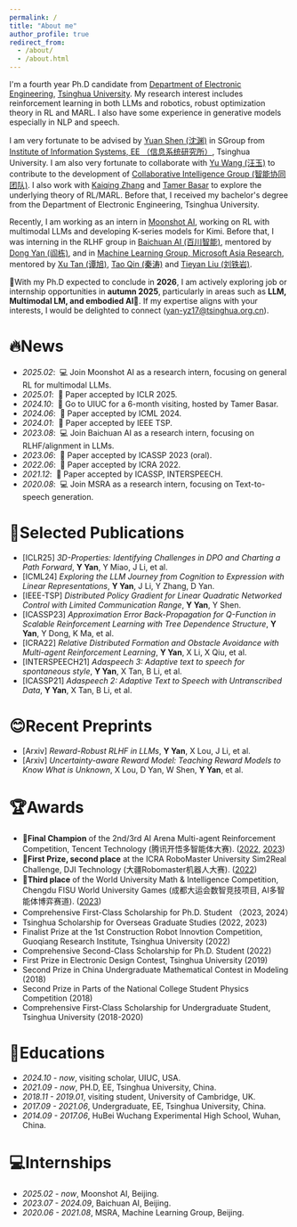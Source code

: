 ```yaml
---
permalink: /
title: "About me"
author_profile: true
redirect_from: 
  - /about/
  - /about.html
---
```


I'm a fourth year Ph.D candidate from [Department of Electronic Engineering](https://www.ee.tsinghua.edu.cn/), [Tsinghua University](https://www.tsinghua.edu.cn/). My research interest includes reinforcement learning in both LLMs and robotics, robust optimization theory in RL and MARL. I also have some experience in generative models especially in NLP and speech.

I am very fortunate to be advised by [Yuan Shen (沈渊)](http://oa.ee.tsinghua.edu.cn/~shenyuan) in SGroup from [Institute of Information Systems, EE （信息系统研究所）](https://www.ee.tsinghua.edu.cn/en/Research/Research_Institutes/Institute_of_Information_System.htm), Tsinghua University. I am also very fortunate to collaborate with [Yu Wang (汪玉)](https://nicsefc.ee.tsinghua.edu.cn/people/YuWang) to contribute to the development of [Collaborative Intelligence Group (智能协同团队)](http://web.ee.tsinghua.edu.cn/wangyu/zh_CN/yjfx/2129/content/1305.htm). I also work with [Kaiqing Zhang](https://scholar.google.com/citations?user=Hi7ZdhQAAAAJ&hl=zh-CN&oi=ao) and [Tamer Basar](https://tamerbasar.csl.illinois.edu/) to explore the underlying theory of RL/MARL. Before that, I received my bachelor's degree from the Department of Electronic Engineering, Tsinghua University.

Recently, I am working as an intern in [Moonshot AI](https://www.moonshot.ai/), working on RL with multimodal LLMs and developing K-series models for Kimi. Before that, I was interning in the RLHF group in [Baichuan AI (百川智能)](https://www.baichuan-ai.com/home), mentored by [Dong Yan (阎栋)](https://scholar.google.com/citations?user=lvztRUkAAAAJ&hl=zh-CN&oi=ao), and in [Machine Learning Group, Microsoft Asia Research](https://www.microsoft.com/en-us/research/group/machine-learning-research-group/), mentored by [Xu Tan (谭旭)](https://scholar.google.com/citations?user=tob-U1oAAAAJ&hl=zh-CN&oi=ao), [Tao Qin (秦涛)](https://scholar.google.com/citations?user=Bl4SRU0AAAAJ&hl=zh-CN&oi=ao) and [Tieyan Liu (刘铁岩)](https://scholar.google.com/citations?user=Nh832fgAAAAJ&hl=zh-CN&oi=ao).

🌟With my Ph.D expected to conclude in **2026**, I am actively exploring job or internship opportunities in **autumn 2025**, particularly in areas such as **LLM, Multimodal LM, and embodied AI🤖️**. If my expertise aligns with your interests, I would be delighted to connect (yan-yz17@tsinghua.org.cn).

🔥News
======
- *2025.02*: &nbsp;💻 Join Moonshot AI as a research intern, focusing on general RL for multimodal LLMs. 
- *2025.01*: &nbsp;🎉 Paper accepted by ICLR 2025. 
- *2024.10*: &nbsp;📖 Go to UIUC for a 6-month visiting, hosted by Tamer Basar. 
- *2024.06*: &nbsp;🎉 Paper accepted by ICML 2024. 
- *2024.01*: &nbsp;🎉 Paper accepted by IEEE TSP.  
- *2023.08*: &nbsp;💻 Join Baichuan AI as a research intern, focusing on RLHF/alignment in LLMs. 
- *2023.06*: &nbsp;🎉 Paper accepted by ICASSP 2023 (oral).  
- *2022.06*: &nbsp;🎉 Paper accepted by ICRA 2022. 
- *2021.12*: &nbsp;🎉 Paper accepted by ICASSP, INTERSPEECH. 
- *2020.08*: &nbsp;💻 Join MSRA as a research intern, focusing on Text-to-speech generation. 

📑Selected Publications
======
- [ICLR25] *3D-Properties: Identifying Challenges in DPO and Charting a Path Forward*, **Y Yan**, Y Miao, J Li, et al.
- [ICML24] *Exploring the LLM Journey from Cognition to Expression with Linear Representations*, **Y Yan**, J Li, Y Zhang, D Yan.
- [IEEE-TSP] *Distributed Policy Gradient for Linear Quadratic Networked Control with Limited Communication Range*, **Y Yan**, Y Shen.
- [ICASSP23] *Approximation Error Back-Propagation for Q-Function in Scalable Reinforcement Learning with Tree Dependence Structure*, **Y Yan**, Y Dong, K Ma, et al.
- [ICRA22] *Relative Distributed Formation and Obstacle Avoidance with Multi-agent Reinforcement Learning*, **Y Yan**, X Li, X Qiu, et al.
- [INTERSPEECH21] *Adaspeech 3: Adaptive text to speech for spontaneous style*, **Y Yan**, X Tan, B Li, et al.
- [ICASSP21] *Adaspeech 2: Adaptive Text to Speech with Untranscribed Data*, **Y Yan**, X Tan, B Li, et al.

😊Recent Preprints
======
- [Arxiv] *Reward-Robust RLHF in LLMs*, **Y Yan**, X Lou, J Li, et al.
- [Arxiv] *Uncertainty-aware Reward Model: Teaching Reward Models to Know What is Unknown*, X Lou, D Yan, W Shen, **Y Yan**, et al.

🏆Awards
======
- **🏅️Final Champion** of the 2nd/3rd AI Arena Multi-agent Reinforcement Competition, Tencent Technology (腾讯开悟多智能体大赛). ([2022](https://aiarena.tencent.com/aiarena/zh/match/aiarena-competition-2nd?tab=leaderboard), [2023](https://aiarena.tencent.com/aiarena/zh/match/aiarena-competition-3rd?tab=rank))
- **🥈First Prize, second place** at the ICRA RoboMaster University Sim2Real Challenge, DJI Technology (大疆Robomaster机器人大赛). ([2022](https://air.tsinghua.edu.cn/info/1007/1679.htm))
- **🥉Third place** of the World University Math & Intelligence Competition, Chengdu FISU World University Games (成都大运会数智竞技项目, AI多智能体博弈赛道). ([2023](https://aiarena.tencent.com/aiarena/zh/match/fisu?tab=leaderboard))
- Comprehensive First-Class Scholarship for Ph.D. Student （2023, 2024）
- Tsinghua Scholarship for Overseas Graduate Studies (2022, 2023)
- Finalist Prize at the 1st Construction Robot Innovtion Competition, Guoqiang Research Institute, Tsinghua University (2022)
- Comprehensive Second-Class Scholarship for Ph.D. Student (2022)
- First Prize in Electronic Design Contest, Tsinghua University (2019)
- Second Prize in China Undergraduate Mathematical Contest in Modeling (2018)
- Second Prize in Parts of the National College Student Physics Competition (2018)
- Comprehensive First-Class Scholarship for Undergraduate Student, Tsinghua University (2018-2020)

📖Educations
======
- *2024.10 - now*, visiting scholar, UIUC, USA.
- *2021.09 - now*, PH.D, EE, Tsinghua University, China.
- *2018.11 - 2019.01*, visiting student, University of Cambridge, UK.
- *2017.09 - 2021.06*, Undergraduate, EE, Tsinghua University, China.
- *2014.09 - 2017.06*, HuBei Wuchang Experimental High School, Wuhan, China.

💻Internships
======
- *2025.02 - now*, Moonshot AI, Beijing.
- *2023.07 - 2024.09*, Baichuan AI, Beijing.
- *2020.06 - 2021.08*, MSRA, Machine Learning Group, Beijing.